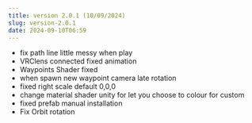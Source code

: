 ```yaml
---
title: version 2.0.1 (10/09/2024)
slug: version-2.0.1
date: 2024-09-10T06:59
---
```


- fix path line little messy when play
- VRClens connected fixed animation
- Waypoints Shader fixed
- when spawn new waypoint camera late rotation
- fixed right scale default 0,0,0
- change material shader unity for let you choose to colour for custom
- fixed prefab manual installation
- Fix Orbit rotation
